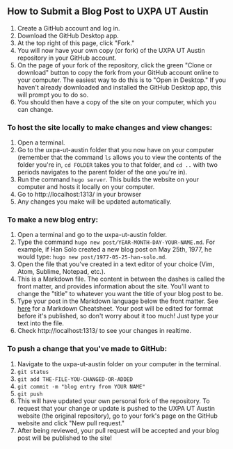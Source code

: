 ## How to Submit a Blog Post to UXPA UT Austin

1. Create a GitHub account and log in.
2. Download the GitHub Desktop app.
3. At the top right of this page, click "Fork."
4. You will now have your own copy (or fork) of the UXPA UT Austin repository in your GitHub account.
5. On the page of your fork of the repository, click the green "Clone or download" button to copy the fork from your GitHub account online to your computer. The easiest way to do this is to "Open in Desktop." If you haven't already downloaded and installed the GitHub Desktop app, this will prompt you to do so.
6. You should then have a copy of the site on your computer, which you can change.

### To host the site locally to make changes and view changes:
1. Open a terminal.
2. Go to the uxpa-ut-austin folder that you now have on your computer (remember that the command ```ls``` allows you to view the contents of the folder you're in, ```cd FOLDER``` takes you to that folder, and ```cd ..``` with two periods navigates to the parent folder of the one you're in).
3. Run the command ```hugo server```. This builds the website on your computer and hosts it locally on your computer.
4. Go to http://localhost:1313/ in your browser
5. Any changes you make will be updated automatically.

### To make a new blog entry:
1. Open a terminal and go to the uxpa-ut-austin folder.
2. Type the command ```hugo new post/YEAR-MONTH-DAY-YOUR-NAME.md```. For example, if Han Solo created a new blog post on May 25th, 1977, he would type: ```hugo new post/1977-05-25-han-solo.md```.
3. Open the file that you've created in a text editor of your choice (Vim, Atom, Sublime, Notepad, etc.).
4. This is a Markdown file. The content in between the dashes is called the front matter, and provides information about the site. You'll want to change the "title" to whatever you want the title of your blog post to be.
5. Type your post in the Markdown language below the front matter. See [here](https://github.com/adam-p/markdown-here/wiki/Markdown-Cheatsheet) for a Markdown Cheatsheet. Your post will be edited for format before it's published, so don't worry about it too much! Just type your text into the file.
6. Check http://localhost:1313/ to see your changes in realtime.

### To push a change that you've made to GitHub:
1. Navigate to the uxpa-ut-austin folder on your computer in the terminal.
2. ```git status```
3. ```git add THE-FILE-YOU-CHANGED-OR-ADDED```
4. ```git commit -m "blog entry from YOUR NAME"```
5. ```git push```
6. This will have updated your own personal fork of the repository. To request that your change or update is pushed to the UXPA UT Austin website (the original repository), go to your fork's page on the GitHub website and click "New pull request."
7. After being reviewed, your pull request will be accepted and your blog post will be published to the site!
